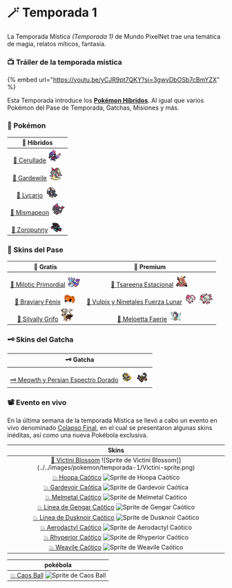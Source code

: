 # 🪄 Temporada 1

La Temporada Mística _(Temporada 1)_ de Mundo PixelNet trae una temática de magia, relatos míticos, fantasía.

### 📺 Tráiler de la temporada mística

{% embed url="https://youtu.be/yCJR9pt7QKY?si=3gwyDbOSb7cBmYZX" %}

Esta Temporada introduce los [**Pokémon Híbridos**](../../funciones/hibridos.md). Al igual que varios Pokémon del Pase de Temporada, Gatchas, Misiones y más.

### 📲 Pokémon

| 🧬 Hibridos |
| :------: |
| [🧬 Cerullade](hibrido-cerullade.md) ![Sprite de Cerullade](../../images/pokemon/temporada-1/Cerullade-sprite.png)|
| [🧬 Gardewile](hibrido-gardewile.md) ![Sprite de Gardewile](../../images/pokemon/temporada-1/Gardewile-sprite.png)|
| [🧬 Lycario](hibrido-lycario.md) ![Sprite de Lycario](../../images/pokemon/temporada-1/Lycario-sprite.png)|
| [🧬 Mismapeon](hibrido-mismapeon.md) ![Sprite de Mismapeon](../../images/pokemon/temporada-1/Mismapeon-sprite.png)|
| [🧬 Zoropunny](hibrido-zoropunny.md) ![Sprite de Zoropunny](../../images/pokemon/temporada-1/Zoropunny-sprite.png)|

### 🥇 Skins del Pase

  | 🥈 Gratis | 🥇 Premium |
  | :----: | :----: |
  | [🥈 Milotic Primordial](pase-milotic-primordial.md) ![Sprite de Milotic Primordial](../../images/pokemon/temporada-1/Primordial1-sprite.png) | [🥇 Tsareena Estacional](pase-tsareena-estacional.md) ![Sprite de Tsareena Estacional](../../images/pokemon/temporada-1/Estacional1-sprite.png) |
  | [🥈 Braviary Fénix](pase-braviary-fenix.md) ![Sprite de Braviary Fénix](../../images/pokemon/temporada-1/Fenix-sprite.png) | [🥇 Vulpix y Ninetales Fuerza Lunar](pase-vulpix-ninetales-espiritu-lunar.md) ![Sprite de Vulpix Espiritu Lunar](../../images/pokemon/temporada-1/EspirituLunar1-sprite.png) ![Sprite de Ninetales Espiritu Lunar](../../images/pokemon/temporada-1/EspirituLunar2-sprite.png) |
  |[🥈 Silvally Grifo](pase-silvally-grifo.md) ![Sprite de Silvally Grifo](../../images/pokemon/temporada-1/Griffin-sprite.png)|[🥇 Meloetta Faerie](pase-meloetta-faerie.md) ![Sprite de Meloetta Faerie](../../images/pokemon/temporada-1/Faerie1-sprite.png)|

### 🗝️ Skins del Gatcha

| 🗝️ Gatcha |
| :---: |
| [🗝️ Meowth y Persian Espectro Dorado](gatcha-meowth-persian-espectro-dorado.md) ![Sprite de Meowth Espectro Dorado](../../images/pokemon/temporada-1/espectrodorado1-sprite.png) ![Sprite de Persian Espectro Dorado](../../images/pokemon/temporada-1/espectrodorado2-sprite.png)|

### 📽️ Evento en vivo

En la última semana de la temporada Mística se llevó a cabo un evento en vivo denominado [Colapso Final](), en el cual se presentaron algunas skins inéditas, así como una nueva Pokébola exclusiva.

| Skins |
| :---: |
| [🌸 Victini Blossom]() ![Sprite de Victini Blossom]](../../images/pokemon/temporada-1/Victini-sprite.png) |
| [💥 Hoopa Caótico]() ![Sprite de Hoopa Caótico](../../images/pokemon/temporada-1/Hoopa-sprite.png) |
| [💥 Gardevoir Caótica]() ![Sprite de Gardevoir Caótica](../../images/pokemon/temporada-1/Gardevoir-sprite.png) |
| [💥 Melmetal Caótico]() ![Sprite de Melmetal Caótico](../../images/pokemon/temporada-1/Melmetal-sprite.png) |
| [💥 Linea de Gengar Caótico]() ![Sprite de Gengar Caótico](../../images/pokemon/temporada-1/Gengar-sprite.png) |
| [💥 Linea de Dusknoir Caótico]() ![Sprite de Dusknoir Caótico](../../images/pokemon/temporada-1/Dusknoir-sprite.png) |
| [💥 Aerodactyl Caótico]() ![Sprite de Aerodactyl Caótico](../../images/pokemon/temporada-1/Aerodactyl-sprite.png) |
| [💥 Rhyperior Caótico]() ![Sprite de Rhyperior Caótico](../../images/pokemon/temporada-1/Rhyperior-sprite.png) |
| [💥 Weavile Caótico]() ![Sprite de Weavile Caótico](../../images/pokemon/temporada-1/Weavile-sprite.png) |

| pokébola |
| :---: |
| [💥 Caos Ball]() ![Sprite de Caos Ball](../../images/pokemon/temporada-1/caosball-sprite.png) |
